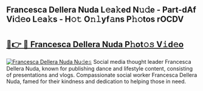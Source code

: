 ## Francesca Dellera Nuda L𝚎a𝚔ed N𝚞𝚍e - Part-dAf Vi𝚍𝚎o L𝚎a𝚔s - H𝚘𝚝 O𝚗𝚕yf𝚊ns P𝚑𝚘tos rOCDV

# <h2><a href="http://kf63z6.oniu.top/?m=Francesca+Dellera+Nuda">🔗👉 🔴 Francesca Dellera Nuda P𝚑ot𝚘𝚜 V𝚒d𝚎o</a></h2>

[![Francesca Dellera Nuda Nu𝚍e𝚜](https://i.imgur.com/0qMVB7G.gif)](http://kf63z6.oniu.top/?m=Francesca+Dellera+Nuda)
Social media thought leader Francesca Dellera Nuda, known for publishing dance and lifestyle content, consisting of presentations and vlogs. Compassionate social worker Francesca Dellera Nuda, famed for their kindness and dedication to helping those in need.  
